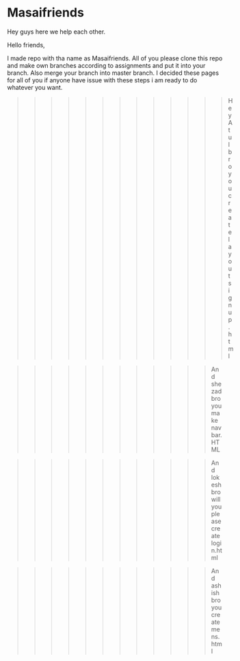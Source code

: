 # Masaifriends
Hey guys here we help each other.

Hello friends,

I made repo with tha name as Masaifriends. All of you please clone this repo and make own branches according to assignments and put it into your branch. Also merge your branch into master branch. I decided these pages for all of you if anyone have issue with these steps i am ready to do whatever you want.

>>>>>>>>>>>>>  Hey Atul bro you create layout signup.html  

>>>>>>>>>>>>   And shezad bro you make navbar.HTML 

>>>>>>>>>>>>   And lokesh bro will you please create login.html

>>>>>>>>>>>>   And ashish bro you create mens.html
